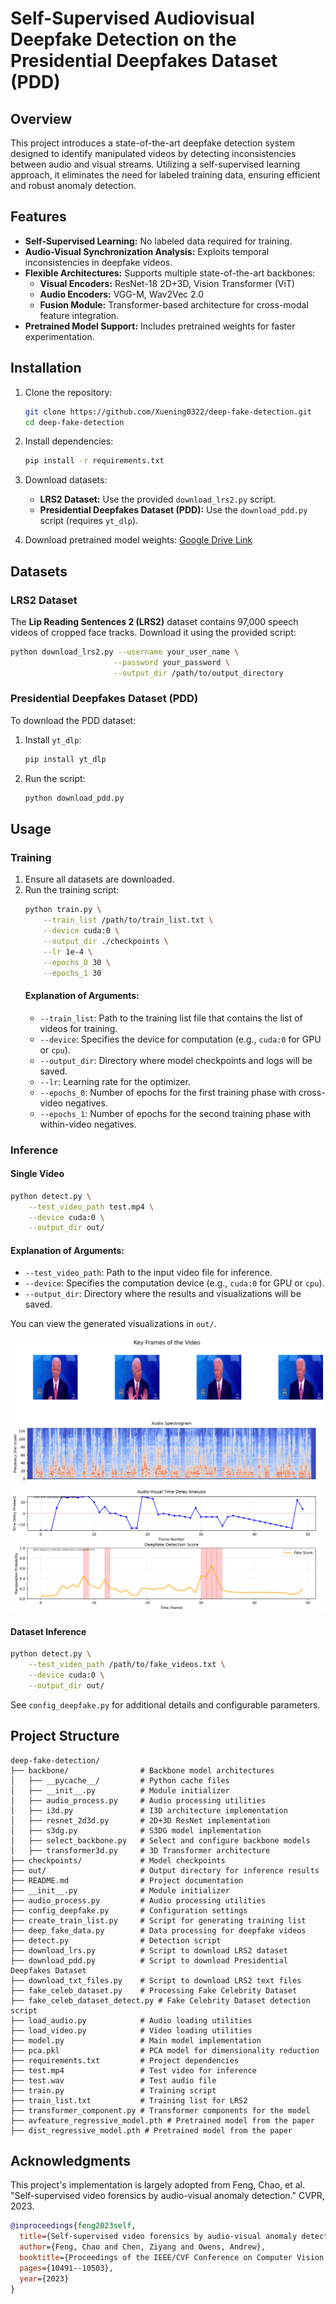 # Self-Supervised Audiovisual Deepfake Detection on the Presidential Deepfakes Dataset (PDD)


## Overview

This project introduces a state-of-the-art deepfake detection system designed to identify manipulated videos by detecting inconsistencies between audio and visual streams. Utilizing a self-supervised learning approach, it eliminates the need for labeled training data, ensuring efficient and robust anomaly detection.


## Features

- **Self-Supervised Learning:** No labeled data required for training.
- **Audio-Visual Synchronization Analysis:** Exploits temporal inconsistencies in deepfake videos.
- **Flexible Architectures:** Supports multiple state-of-the-art backbones:
  - **Visual Encoders:** ResNet-18 2D+3D, Vision Transformer (ViT)
  - **Audio Encoders:** VGG-M, Wav2Vec 2.0
  - **Fusion Module:** Transformer-based architecture for cross-modal feature integration.
- **Pretrained Model Support:** Includes pretrained weights for faster experimentation.

## Installation

1. Clone the repository:
   ```bash
   git clone https://github.com/Xuening0322/deep-fake-detection.git
   cd deep-fake-detection
   ```

2. Install dependencies:
   ```bash
   pip install -r requirements.txt
   ```

3. Download datasets:
   - **LRS2 Dataset:** Use the provided `download_lrs2.py` script.
   - **Presidential Deepfakes Dataset (PDD):** Use the `download_pdd.py` script (requires `yt_dlp`).

4. Download pretrained model weights: [Google Drive Link](https://drive.google.com/file/d/1-RGElrYZquO6RGE9Xjf-ODkb6UXWBR3g/view?usp=sharing)



## Datasets

### LRS2 Dataset
The **Lip Reading Sentences 2 (LRS2)** dataset contains 97,000 speech videos of cropped face tracks. Download it using the provided script:
```bash
python download_lrs2.py --username your_user_name \
                       --password your_password \
                       --output_dir /path/to/output_directory
```

### Presidential Deepfakes Dataset (PDD)
To download the PDD dataset:
1. Install `yt_dlp`:
   ```bash
   pip install yt_dlp
   ```
2. Run the script:
   ```bash
   python download_pdd.py
   ```

## Usage

### Training

1. Ensure all datasets are downloaded.
2. Run the training script:
   ```bash
   python train.py \
       --train_list /path/to/train_list.txt \
       --device cuda:0 \
       --output_dir ./checkpoints \
       --lr 1e-4 \
       --epochs_0 30 \
       --epochs_1 30
   ```
   #### Explanation of Arguments:
   - `--train_list`: Path to the training list file that contains the list of videos for training.
   - `--device`: Specifies the device for computation (e.g., `cuda:0` for GPU or `cpu`).
   - `--output_dir`: Directory where model checkpoints and logs will be saved.
   - `--lr`: Learning rate for the optimizer.
   - `--epochs_0`: Number of epochs for the first training phase with cross-video negatives.
   - `--epochs_1`: Number of epochs for the second training phase with within-video negatives.


### Inference

#### Single Video
```bash
python detect.py \
    --test_video_path test.mp4 \
    --device cuda:0 \
    --output_dir out/
```

#### Explanation of Arguments:
- `--test_video_path`: Path to the input video file for inference.
- `--device`: Specifies the computation device (e.g., `cuda:0` for GPU or `cpu`).
- `--output_dir`: Directory where the results and visualizations will be saved.


You can view the generated visualizations in `out/`.

![Generated Visualizations](out/analysis_video_0.png)


#### Dataset Inference
```bash
python detect.py \
    --test_video_path /path/to/fake_videos.txt \
    --device cuda:0 \
    --output_dir out/
```

See `config_deepfake.py` for additional details and configurable parameters.


## Project Structure


```
deep-fake-detection/
├── backbone/                # Backbone model architectures
│   ├── __pycache__/         # Python cache files
│   ├── __init__.py          # Module initializer
│   ├── audio_process.py     # Audio processing utilities
│   ├── i3d.py               # I3D architecture implementation
│   ├── resnet_2d3d.py       # 2D+3D ResNet implementation
│   ├── s3dg.py              # S3DG model implementation
│   ├── select_backbone.py   # Select and configure backbone models
│   ├── transformer3d.py     # 3D Transformer architecture
├── checkpoints/             # Model checkpoints
├── out/                     # Output directory for inference results
├── README.md                # Project documentation
├── __init__.py              # Module initializer
├── audio_process.py         # Audio processing utilities
├── config_deepfake.py       # Configuration settings
├── create_train_list.py     # Script for generating training list
├── deep_fake_data.py        # Data processing for deepfake videos
├── detect.py                # Detection script
├── download_lrs.py          # Script to download LRS2 dataset
├── download_pdd.py          # Script to download Presidential Deepfakes Dataset
├── download_txt_files.py    # Script to download LRS2 text files
├── fake_celeb_dataset.py    # Processing Fake Celebrity Dataset
├── fake_celeb_dataset_detect.py # Fake Celebrity Dataset detection script
├── load_audio.py            # Audio loading utilities
├── load_video.py            # Video loading utilities
├── model.py                 # Main model implementation
├── pca.pkl                  # PCA model for dimensionality reduction
├── requirements.txt         # Project dependencies
├── test.mp4                 # Test video for inference
├── test.wav                 # Test audio file
├── train.py                 # Training script
├── train_list.txt           # Training list for LRS2
├── transformer_component.py # Transformer components for the model
├── avfeature_regressive_model.pth # Pretrained model from the paper
├── dist_regressive_model.pth # Pretrained model from the paper
```


## Acknowledgments

This project's implementation is largely adopted from Feng, Chao, et al. "Self-supervised video forensics by audio-visual anomaly detection." CVPR, 2023.

```bibtex
@inproceedings{feng2023self,
  title={Self-supervised video forensics by audio-visual anomaly detection},
  author={Feng, Chao and Chen, Ziyang and Owens, Andrew},
  booktitle={Proceedings of the IEEE/CVF Conference on Computer Vision and Pattern Recognition},
  pages={10491--10503},
  year={2023}
}